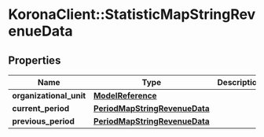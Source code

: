 # KoronaClient::StatisticMapStringRevenueData

## Properties
Name | Type | Description | Notes
------------ | ------------- | ------------- | -------------
**organizational_unit** | [**ModelReference**](ModelReference.md) |  | [optional] 
**current_period** | [**PeriodMapStringRevenueData**](PeriodMapStringRevenueData.md) |  | [optional] 
**previous_period** | [**PeriodMapStringRevenueData**](PeriodMapStringRevenueData.md) |  | [optional] 


